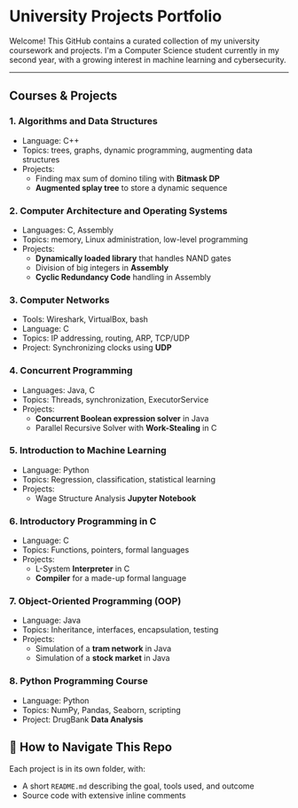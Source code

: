 # University Projects Portfolio

Welcome! This GitHub contains a curated collection of my university coursework and projects. I'm a Computer Science student currently in my second year, with a growing interest in machine learning and cybersecurity.

---

## Courses & Projects

### 1. Algorithms and Data Structures
- Language: C++
- Topics: trees, graphs, dynamic programming, augmenting data structures
- Projects:
  - Finding max sum of domino tiling with **Bitmask DP**
  - **Augmented splay tree** to store a dynamic sequence

### 2. Computer Architecture and Operating Systems
- Languages: C, Assembly
- Topics: memory, Linux administration, low-level programming 
- Projects:
  - **Dynamically loaded library** that handles NAND gates
  - Division of big integers in **Assembly**
  - **Cyclic Redundancy Code** handling in Assembly

### 3. Computer Networks
- Tools: Wireshark, VirtualBox, bash
- Language: C
- Topics: IP addressing, routing, ARP, TCP/UDP
- Project: Synchronizing clocks using **UDP**

### 4. Concurrent Programming
- Languages: Java, C
- Topics: Threads, synchronization, ExecutorService
- Projects:
  - **Concurrent Boolean expression solver** in Java
  - Parallel Recursive Solver with **Work-Stealing** in C

### 5. Introduction to Machine Learning
- Language: Python
- Topics: Regression, classification, statistical learning
- Projects:
  - Wage Structure Analysis **Jupyter Notebook**
 
### 6. Introductory Programming in C
- Language: C
- Topics: Functions, pointers, formal languages
- Projects:
  - L-System **Interpreter** in C
  - **Compiler** for a made-up formal language

### 7. Object-Oriented Programming (OOP)
- Language: Java
- Topics: Inheritance, interfaces, encapsulation, testing
- Projects:
  - Simulation of a **tram network** in Java
  - Simulation of a **stock market** in Java

### 8. Python Programming Course
- Language: Python
- Topics: NumPy, Pandas, Seaborn, scripting
- Project: DrugBank **Data Analysis**

## 📌 How to Navigate This Repo

Each project is in its own folder, with:
- A short `README.md` describing the goal, tools used, and outcome
- Source code with extensive inline comments

